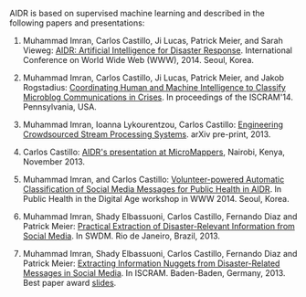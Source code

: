 AIDR is based on supervised machine learning and described in the following papers and presentations:

1. Muhammad Imran, Carlos Castillo, Ji Lucas, Patrick Meier, and Sarah Vieweg: [AIDR: Artificial Intelligence for Disaster Response](http://chato.cl/papers/demo_2014_aidr_artificial_intelligence_disaster_response.pdf). International Conference on World Wide Web (WWW), 2014. Seoul, Korea.

1. Muhammad Imran, Carlos Castillo, Ji Lucas, Patrick Meier, and Jakob Rogstadius: [Coordinating Human and Machine Intelligence to Classify Microblog Communications in Crises](http://chato.cl//papers/iscram_2014_coordinating_human_machine_intelligence_crises.pdf). In proceedings of the ISCRAM'14. Pennsylvania, USA.

1. Muhammad Imran, Ioanna Lykourentzou, Carlos Castillo: [Engineering Crowdsourced Stream Processing Systems](http://arxiv.org/abs/1310.5463). arXiv pre-print, 2013.

1. Carlos Castillo: [AIDR's presentation at MicroMappers](https://www.youtube.com/watch?v=EUo_yLR-1xw), Nairobi, Kenya, November 2013.

1. Muhammad Imran, and Carlos Castillo: [Volunteer-powered Automatic Classification of Social Media Messages for Public Health in AIDR](http://chato.cl/papers/imran_castillo_2014_volunteer_classification_social_media_public_health.pdf). In Public Health in the Digital Age workshop in WWW 2014. Seoul, Korea.

1. Muhammad Imran, Shady Elbassuoni, Carlos Castillo, Fernando Diaz and Patrick Meier: [Practical Extraction of Disaster-Relevant Information from Social Media](http://chato.cl/papers/imran_elbassuoni_castillo_diaz_meier_2013_practical_extraction_disaster_crisis.pdf). In SWDM. Rio de Janeiro, Brazil, 2013.

1. Muhammad Imran, Shady Elbassuoni, Carlos Castillo, Fernando Diaz and Patrick Meier: [Extracting Information Nuggets from Disaster-Related Messages in Social Media](http://chato.cl/papers/imran_elbassuoni_castillo_diaz_meier_2013_extracting_information_nuggets_disasters.pdf). In ISCRAM. Baden-Baden, Germany, 2013. Best paper award [slides](http://www.slideshare.net/mimran15/imran-iscramnuggest).